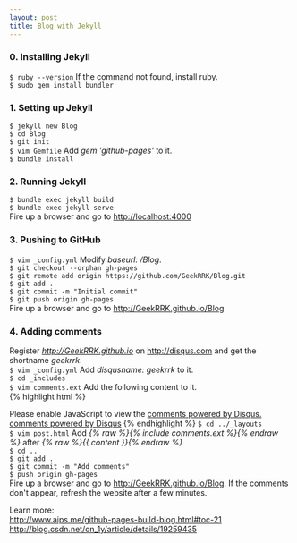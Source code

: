 ```yaml
---
layout: post
title: Blog with Jekyll
---
```


### 0. Installing Jekyll
`$ ruby --version` If the command not found, install ruby.  
`$ sudo gem install bundler`

### 1. Setting up Jekyll
`$ jekyll new Blog`  
`$ cd Blog`  
`$ git init`  
`$ vim Gemfile` Add *gem 'github-pages'* to it.  
`$ bundle install`

### 2. Running Jekyll
`$ bundle exec jekyll build`  
`$ bundle exec jekyll serve`  
Fire up a browser and go to <http://localhost:4000>  

### 3. Pushing to GitHub
`$ vim _config.yml` Modify *baseurl: /Blog*.  
`$ git checkout --orphan gh-pages`  
`$ git remote add origin https://github.com/GeekRRK/Blog.git`  
`$ git add .`  
`$ git commit -m "Initial commit"`  
`$ git push origin gh-pages`  
Fire up a browser and go to <http://GeekRRK.github.io/Blog>

### 4. Adding comments
Register *http://GeekRRK.github.io* on <http://disqus.com>
and get the shortname *geekrrk*.  
`$ vim _config.yml` Add *disqusname: geekrrk* to it.  
`$ cd _includes`  
`$ vim comments.ext` Add the following content to it.  
{% highlight html %}
<div id="disqus_thread"></div>
<script type="text/javascript">
/* * * CONFIGURATION VARIABLES: EDIT BEFORE PASTING INTO YOUR WEBPAGE * * */
	// required: replace example with your forum shortname
	var disqus_shortname = '{{site.disqusname}}';

/* * * DON'T EDIT BELOW THIS LINE * * */
	(function() {
		var dsq = document.createElement('script');
		dsq.type = 'text/javascript'; dsq.async = true;
		dsq.src = '//' + disqus_shortname + '.disqus.com/embed.js';
		(document.getElementsByTagName('head')[0] ||
		document.getElementsByTagName('body')[0]).appendChild(dsq);
     })();
</script>
<noscript>Please enable JavaScript to view the
<a href="http://disqus.com/?ref_noscript">comments powered by Disqus.</a>
</noscript>
<a href="http://disqus.com" class="dsq-brlink">
comments powered by <span class="logo-disqus">Disqus</span></a>
{% endhighlight %}
`$ cd ../_layouts`  
`$ vim post.html` Add *{% raw %}{% include comments.ext %}{% endraw %}*
after *{% raw %}{{ content }}{% endraw %}*  
`$ cd ..`  
`$ git add .`  
`$ git commit -m "Add comments"`  
`$ push origin gh-pages`  
Fire up a browser and go to <http://GeekRRK.github.io/Blog>.
If the comments don't appear, refresh the website after a few minutes.  

Learn more:  
<http://www.aips.me/github-pages-build-blog.html#toc-21>  
<http://blog.csdn.net/on_1y/article/details/19259435>
